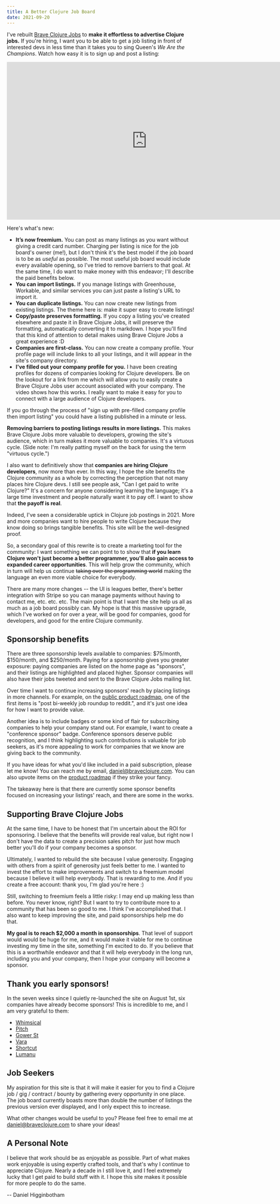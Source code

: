 ```yaml
---
title: A Better Clojure Job Board
date: 2021-09-20
---
```


I've rebuilt [Brave Clojure Jobs](https://jobs.braveclojure.com/) to **make it
effortless to advertise Clojure jobs.** If you're hiring, I want you to be able
to get a job listing in front of interested devs in less time than it takes you
to sing Queen's _We Are the Champions_. Watch how easy it is to sign up and post
a listing:

<iframe width="750" height="422" src="https://www.youtube.com/embed/xLhBCCnLegM" title="YouTube video player" frameborder="0" allow="accelerometer; autoplay; clipboard-write; encrypted-media; gyroscope; picture-in-picture" allowfullscreen style="display: block; margin: 0 auto"></iframe>

Here's what's new:

* **It’s now freemium.** You can post as many listings as you want without
  giving a credit card number. Charging per listing is nice for the job board's
  owner (me!), but I don't think it's the best model if the job board is to be
  as _useful_ as possible. The most useful job board would include every
  available opening, so I've tried to remove barriers to that goal. At the same
  time, I do want to make money with this endeavor; I'll describe the paid
  benefits below.
* **You can import listings.** If you manage listings with Greenhouse, Workable,
  and similar services you can just paste a listing's URL to import it.
* **You can duplicate listings.** You can now create new listings from existing
  listings. The theme here is: make it super easy to create listings!
* **Copy/paste preserves formatting.** If you copy a listing you've created
  elsewhere and paste it in Brave Clojure Jobs, it will preserve the formatting,
  automatically converting it to markdown. I hope you'll find that this kind of
  attention to detail makes using Brave Clojure Jobs a great experience :D
* **Companies are first-class.** You can now create a company profile. Your
  profile page will include links to all your listings, and it will appear in
  the site's company directory.
* **I've filled out your company profile for you.** I have been creating
  profiles for dozens of companies looking for Clojure developers. Be on the
  lookout for a link from me which will allow you to easily create a Brave
  Clojure Jobs user account associated with your company. The video shows how
  this works. I really want to make it easy for you to connect with a large
  audience of Clojure developers.

If you go through the process of "sign up with pre-filled company profile then
import listing" you could have a listing published in a minute or less.

**Removing barriers to posting listings results in more listings.** This makes Brave
Clojure Jobs more valuable to developers, growing the site's audience, which in
turn makes it more valuable to companies. It's a virtuous cycle. (Side note: I'm
really patting myself on the back for using the term "virtuous cycle.")

I also want to definitively show that **companies are hiring Clojure
developers**, now more than ever. In this way, I hope the site benefits the
Clojure community as a whole by correcting the perception that not many places
hire Clojure devs. I still see people ask, "Can I get paid to write Clojure?"
It's a concern for anyone considering learning the language; it's a large time
investment and people naturally want it to pay off. I want to show that **the
payoff is real**.

Indeed, I've seen a considerable uptick in Clojure job postings in 2021. More
and more companies want to hire people to write Clojure because they know doing
so brings tangible benefits. This site will be the well-designed proof.

So, a secondary goal of this rewrite is to create a marketing tool for the
community: I want something we can point to to show that **if you learn Clojure
won't just become a better programmer, you'll also gain access to expanded
career opportunities**. This will help grow the community, which in turn will
help us continue <span style="text-decoration: line-through">taking over the
programming world</span> making the language an even more viable choice for
everybody.

There are many more changes -- the UI is leagues better, there's better
integration with Stripe so you can manage payments without having to contact me,
etc. etc. etc. The main point is that I want the site help us all as much as a
job board possibly can. My hope is that this massive upgrade, which I've worked
on for over a year, will be good for companies, good for developers, and good
for the entire Clojure community.

## Sponsorship benefits

There are three sponsorship levels available to companies: $75/month,
$150/month, and $250/month. Paying for a sponsorship gives you greater exposure:
paying companies are listed on the home page as "sponsors", and their listings
are highlighted and placed higher. Sponsor companies will also have their jobs
tweeted and sent to the Brave Clojure Jobs mailing list.

Over time I want to continue increasing sponsors' reach by placing listings in
more channels. For example, on the [public product
roadmap](https://trello.com/b/KLvxGv7u/product-roadmap), one of the first items
is "post bi-weekly job roundup to reddit.", and it's just one idea for how I
want to provide value.

Another idea is to include badges or some kind of flair for subscribing
companies to help your company stand out. For example, I want to create a
"conference sponsor" badge. Conference sponsors deserve public recognition, and
I think highlighting such contributions is valuable for job seekers, as it's
more appealing to work for companies that we know are giving back to the
community.

If you have ideas for what you'd like included in a paid subscription, please
let me know! You can reach me by email,
[daniel@braveclojure.com](mailto:daniel@braveclojure.com). You can also upvote
items on the [product roadmap](https://trello.com/b/KLvxGv7u/product-roadmap) if
they strike your fancy.

The takeaway here is that there are currently some sponsor benefits focused on
increasing your listings' reach, and there are some in the works.

## Supporting Brave Clojure Jobs

At the same time, I have to be honest that I'm uncertain about the ROI for
sponsoring. I believe that the benefits will provide real value, but right now I
don't have the data to create a precision sales pitch for just how much better
you'll do if your company becomes a sponsor.

Ultimately, I wanted to rebuild the site because I value generosity. Engaging
with others from a spirit of generosity just feels better to me. I wanted to
invest the effort to make improvements and switch to a freemium model because I
believe it will help everybody. That is rewarding to me. And if you create a
free account: thank you, I'm glad you're here :)

Still, switching to freemium feels a little risky: I may end up making less than
before. You never know, right? But I want to try to contribute more to a
community that has been so good to me. I think I've accomplished that. I also
want to keep improving the site, and paid sponsorships help me do that.

**My goal is to reach $2,000 a month in sponsorships**. That level of support
would would be huge for me, and it would make it viable for me to continue
investing my time in the site, something I'm excited to do. If you believe that
this is a worthwhile endeavor and that it will help everybody in the long run,
including you and your company, then I hope your company will become a sponsor.

## Thank you early sponsors!

In the seven weeks since I quietly re-launched the site on August 1st, six
companies have already become sponsors! This is incredible to me, and I am very
grateful to them:

* [Whimsical](https://whimsical.com/)
* [Pitch](https://pitch.com/)
* [Gower St](https://gower.st/)
* [Vara](https://www.vara.ai/)
* [Shortcut](https://shortcut.com/)
* [Lumanu](https://jobs.braveclojure.com/company/lumanu)

## Job Seekers

My aspiration for this site is that it will make it easier for you to find a
Clojure job / gig / contract / bounty by gathering every opportunity in one
place. The job board currently boasts more than double the number of listings
the previous version ever displayed, and I only expect this to increase.

What other changes would be useful to you? Please feel free to email me at
[daniel@braveclojure.com](mailto:daniel@braveclojure.com) to share your ideas!

## A Personal Note

I believe that work should be as enjoyable as possible. Part of what makes work
enjoyable is using expertly crafted tools, and that's why I continue to
appreciate Clojure. Nearly a decade in I still love it, and I feel extremely
lucky that I get paid to build stuff with it. I hope this site makes it possible
for more people to do the same.

-- Daniel Higginbotham
